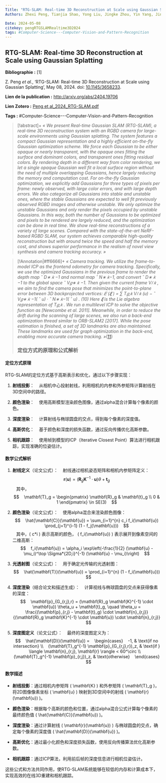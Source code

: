 ```yaml
---
Title: "RTG-SLAM: Real-time 3D Reconstruction at Scale using Gaussian Splatting"
Authors: Zhexi Peng, Tianjia Shao, Yong Liu, Jingke Zhou, Yin Yang, Jingdong Wang, Kun Zhou

Date: 2024-05-08
citekey: pengRTGSLAMRealtime3D2024
tags: #Computer-Science---Computer-Vision-and-Pattern-Recognition
---
```


## RTG-SLAM: Real-time 3D Reconstruction at Scale using Gaussian Splatting

**Bibliographie :** [1]

Z. Peng _et al._, ‘RTG-SLAM: Real-time 3D Reconstruction at Scale using Gaussian Splatting’, May 08, 2024. doi: [10.1145/3658233](https://doi.org/10.1145/3658233).

**Lien de la publication :** http://arxiv.org/abs/2404.19706

**Lien Zotero :** [Peng et al_2024_RTG-SLAM.pdf](zotero://select/library/items/9XZCNXU5)

**Tags :** #Computer-Science---Computer-Vision-and-Pattern-Recognition

> [!abstract]+
> _« We present Real-time Gaussian SLAM (RTG-SLAM), a real-time 3D reconstruction system with an RGBD camera for large-scale environments using Gaussian splatting. The system features a compact Gaussian representation and a highly efficient on-the-fly Gaussian optimization scheme. We force each Gaussian to be either opaque or nearly transparent, with the opaque ones fitting the surface and dominant colors, and transparent ones fitting residual colors. By rendering depth in a different way from color rendering, we let a single opaque Gaussian well fit a local surface region without the need of multiple overlapping Gaussians, hence largely reducing the memory and computation cost. For on-the-fly Gaussian optimization, we explicitly add Gaussians for three types of pixels per frame: newly observed, with large color errors, and with large depth errors. We also categorize all Gaussians into stable and unstable ones, where the stable Gaussians are expected to well fit previously observed RGBD images and otherwise unstable. We only optimize the unstable Gaussians and only render the pixels occupied by unstable Gaussians. In this way, both the number of Gaussians to be optimized and pixels to be rendered are largely reduced, and the optimization can be done in real time. We show real-time reconstructions of a variety of large scenes. Compared with the state-of-the-art NeRF-based RGBD SLAM, our system achieves comparable high-quality reconstruction but with around twice the speed and half the memory cost, and shows superior performance in the realism of novel view synthesis and camera tracking accuracy. »_

> [!Annotation|#ff6666]+
> _« Camera tracking. We utilize the frame-to-model ICP as the frontend odometry for camera tracking. Specifically, we use the optimized Gaussians in the previous frame to render the depth map ˆ D∗ 𝑘 −1 and normal map ˆ N∗ 𝑘−1, and convert ˆ D∗ 𝑘 −1 to the global space ˆ V𝑔∗ 𝑘 −1. Then given the current frame V𝑙 𝑘 , we aim to find the camera pose that minimizes the point-to-plane error between 3D backprojected vertices: 𝐸 (𝝃 ) = ∑ T𝑔,𝑘 V𝑙 𝑘 (u) − ˆ V𝑔∗ 𝑘 −1( ˆ u) · ˆ N∗ 𝑘−1( ˆ u) . (10) Here 𝝃 is the Lie algebra representation of T𝑔,𝑘 . We run a multilevel ICP to solve the objective function as [Newcombe et al. 2011]. Meanwhile, in order to reduce the drift during the scanning of large scenes, we also run a back-end optimization thread similar to ORB-SLAM2 [2017]. While the pose estimation is finished, a set of 3D landmarks are also maintained. These landmarks are used for graph optimization in the back-end, enabling more accurate camera tracking. »_([11](zotero://open-pdf/library/items/9XZCNXU5?page=11&annotation=FVYF8BYJ))
>
> ### 定位方式的原理和公式解析

#### 定位方式原理

RTG-SLAM的定位方式基于高斯表示和优化，通过以下步骤实现：

1. **射线投影**：
      从相机中心投射射线，利用相机的内参和外参矩阵计算射线在3D空间中的路径。

2. **颜色渲染**：
      使用高斯模型渲染颜色图像，通过alpha混合计算每个像素的颜色。

3. **深度渲染**：
      计算射线与椭球圆盘的交点，得到每个像素的深度值。

4. **高斯优化**：
      基于颜色和深度的损失函数，通过反向传播优化高斯参数。

5. **相机跟踪**：
      使用帧到模型的ICP（Iterative Closest Point）算法进行相机跟踪，实现准确的位姿估计。

#### 数学公式解析

1. **射线定义**（论文公式）：
      射线通过相机姿态矩阵和相机内参矩阵定义：
      $$
   \mathbf{r}(\mathbf{u}) = (\mathbf{R}_g \mathbf{K}^{-1} \cdot \mathbf{u}) \theta + \mathbf{t}_g
   $$
      其中，
      $$
   \mathbf{T}_g = \begin{pmatrix} \mathbf{R}_g & \mathbf{t}_g \\ 0 & 1 \end{pmatrix} \in SE(3)
   $$

2. **颜色渲染**（论文公式）：
      使用alpha混合来渲染颜色图像：
      $$
   \hat{\mathbf{C}}(\mathbf{u}) = \sum_{i=1}^{n} c_i f_i(\mathbf{u}) \prod_{j=1}^{i-1} (1 - f_j(\mathbf{u}))
   $$
      其中，\( c*i \) 表示高斯的颜色， \( f_i(\mathbf{u}) \) 表示展开到像素空间的二维高斯：
      $$
      f_i(\mathbf{u}) = \alpha_i \exp\left(-\frac{1}{2} (\mathbf{u} - \mu_i)^\top \Sigma*{2D,i}^{-1} (\mathbf{u} - \mu_i)\right)
      $$

3. **光透射图**（论文公式）：
      用于确定光传输的光透射图：
      $$
   \hat{\mathbf{T}}(\mathbf{u}) = \prod_{i=1}^{n} (1 - f_i(\mathbf{u}))
   $$

4. **深度渲染**（结合论文和描述生成）：
      计算视线与椭球圆盘的交点来获得像素的深度：
      $$
   \mathbf{p}_{G_{r,j},r} = (\mathbf{R}_g \mathbf{K}^{-1} \cdot \mathbf{u}) \theta_u + \mathbf{t}_g, \quad \theta_u = \frac{(\mathbf{p}_{r,j} - \mathbf{t}_g) \cdot \mathbf{n}_{r,j}}{(\mathbf{R}_g \mathbf{K}^{-1} \cdot \mathbf{u}) \cdot \mathbf{n}_{r,j}}
   $$

5. **深度图定义**（论文公式）：
      最终的深度图定义为：
      $$
   \hat{\mathbf{D}}(\mathbf{u}) =
   \begin{cases}
   -1, & \text{if no intersection} \\
   (\mathbf{T}_g^{-1} \mathbf{p}_{G_{r,j},r})_z, & \text{if } \langle \mathbf{n}_{r,j}, \mathbf{r} \rangle < 60^\circ \\
   (\mathbf{T}_g^{-1} \mathbf{p}_{r,j})_z, & \text{otherwise}
   \end{cases}
   $$

#### 数学描述

- **射线投影**：通过相机内参矩阵 \( \mathbf{K} \) 和外参矩阵 \( \mathbf{T}\_g \)，将2D图像像素坐标 \( \mathbf{u} \) 映射到3D空间中的射线 \( \mathbf{r}(\mathbf{u}) \)。

- **颜色渲染**：根据每个高斯的颜色和位置，通过alpha混合公式计算每个像素的最终颜色值 \( \hat{\mathbf{C}}(\mathbf{u}) \)。

- **深度渲染**：通过计算射线 \( \mathbf{r}(\mathbf{u}) \) 与椭球圆盘的交点，确定每个像素的深度值 \( \hat{\mathbf{D}}(\mathbf{u}) \)。

- **高斯优化**：通过最小化颜色和深度损失函数，使用反向传播算法优化高斯参数。

- **相机跟踪**：通过ICP算法，利用前后帧的深度信息进行相机位姿估计。

这些公式和方法共同作用，使RTG-SLAM系统能够在较低的内存和计算成本下，实现高效的在线3D重建和相机跟踪。
